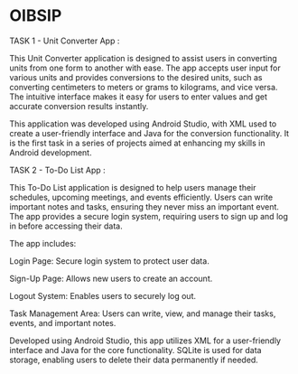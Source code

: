 # OIBSIP
TASK 1 - Unit Converter App :

This Unit Converter application is designed to assist users in converting units from one form to another with ease. The app accepts user input for various units and provides conversions to the desired units, such as converting centimeters to meters or grams to kilograms, and vice versa. The intuitive interface makes it easy for users to enter values and get accurate conversion results instantly.

This application was developed using Android Studio, with XML used to create a user-friendly interface and Java for the conversion functionality. It is the first task in a series of projects aimed at enhancing my skills in Android development.


TASK 2 - To-Do List App : 

This To-Do List application is designed to help users manage their schedules, upcoming meetings, and events efficiently. Users can write important notes and tasks, ensuring they never miss an important event. The app provides a secure login system, requiring users to sign up and log in before accessing their data.

The app includes:

Login Page: Secure login system to protect user data.

Sign-Up Page: Allows new users to create an account.

Logout System: Enables users to securely log out.

Task Management Area: Users can write, view, and manage their tasks, events, and important notes.

Developed using Android Studio, this app utilizes XML for a user-friendly interface and Java for the core functionality. SQLite is used for data storage, enabling users to delete their data permanently if needed.

